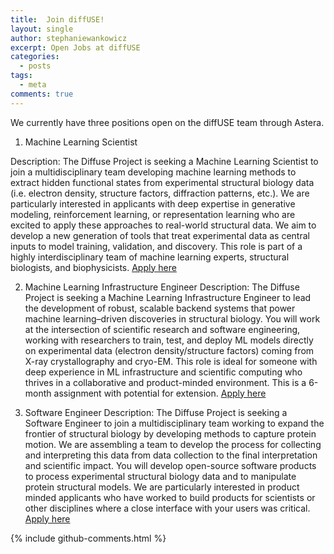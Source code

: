 ```yaml
---
title:  Join diffUSE!
layout: single
author: stephaniewankowicz
excerpt: Open Jobs at diffUSE
categories:
  - posts
tags:
  - meta
comments: true
---
```

We currently have three positions open on the diffUSE team through Astera.

1) Machine Learning Scientist 

Description: 
The Diffuse Project is seeking a Machine Learning Scientist to join a multidisciplinary team developing machine learning methods to extract hidden functional states from experimental structural biology data (i.e. electron density, structure factors, diffraction patterns, etc.). We are particularly interested in applicants with deep expertise in generative modeling, reinforcement learning, or representation learning who are excited to apply these approaches to real-world structural data. We aim to develop a new generation of tools that treat experimental data as central inputs to model training, validation, and discovery. This role is part of a highly interdisciplinary team of machine learning experts, structural biologists, and biophysicists. [Apply here](https://jobs.ashbyhq.com/astera/73bec1a7-1fe2-4fc3-b68d-84ba40038100)

2) Machine Learning Infrastructure Engineer
Description: The Diffuse Project is seeking a Machine Learning Infrastructure Engineer to lead the development of robust, scalable backend systems that power machine learning–driven discoveries in structural biology. You will work at the intersection of scientific research and software engineering, working with researchers to train, test, and deploy ML models directly on experimental data (electron density/structure factors) coming from X-ray crystallography and cryo-EM. This role is ideal for someone with deep experience in ML infrastructure and scientific computing who thrives in a collaborative and product-minded environment. This is a 6-month assignment with potential for extension. [Apply here](https://jobs.ashbyhq.com/astera/31493abf-ccc9-4ea2-bc71-f1ebb5bd10e5)

3) Software Engineer
Description: The Diffuse Project is seeking a Software Engineer to join a multidisciplinary team working to expand the frontier of structural biology by developing methods to capture protein motion. We are assembling a team to develop the process for collecting and interpreting this data from data collection to the final interpretation and scientific impact. You will develop open-source software products to process experimental structural biology data and to manipulate protein structural models. We are particularly interested in product minded applicants who have worked to build products for scientists or other disciplines where a close interface with your users was critical. [Apply here](https://jobs.ashbyhq.com/astera/18327a4b-acfd-46ac-8059-aa06304b0cb5)

{% include github-comments.html %}

